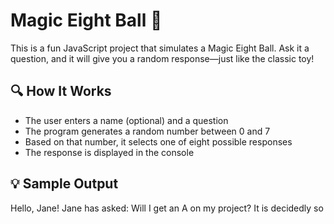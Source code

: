 # Magic Eight Ball 🎱

This is a fun JavaScript project that simulates a Magic Eight Ball. Ask it a question, and it will give you a random response—just like the classic toy!

## 🔍 How It Works
- The user enters a name (optional) and a question
- The program generates a random number between 0 and 7
- Based on that number, it selects one of eight possible responses
- The response is displayed in the console

## 💡 Sample Output
Hello, Jane! Jane has asked: Will I get an A on my project? It is decidedly so
